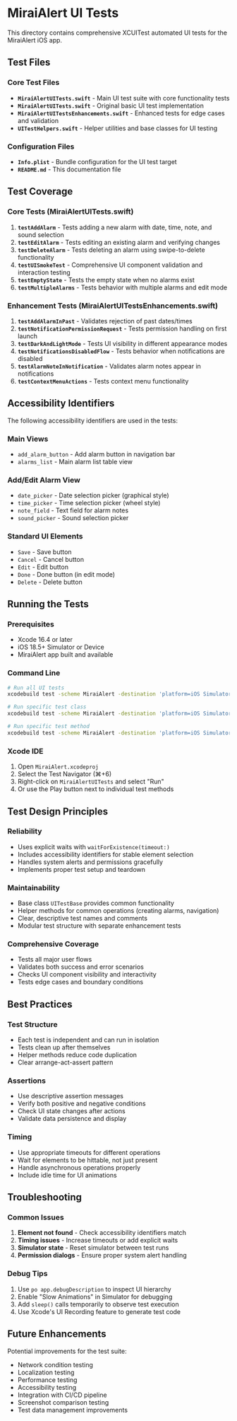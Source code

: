 # MiraiAlert UI Tests

This directory contains comprehensive XCUITest automated UI tests for the MiraiAlert iOS app.

## Test Files

### Core Test Files
- **`MiraiAlertUITests.swift`** - Main UI test suite with core functionality tests
- **`MiraiAlertUITests.swift`** - Original basic UI test implementation
- **`MiraiAlertUITestsEnhancements.swift`** - Enhanced tests for edge cases and validation
- **`UITestHelpers.swift`** - Helper utilities and base classes for UI testing

### Configuration Files
- **`Info.plist`** - Bundle configuration for the UI test target
- **`README.md`** - This documentation file

## Test Coverage

### Core Tests (MiraiAlertUITests.swift)
1. **`testAddAlarm`** - Tests adding a new alarm with date, time, note, and sound selection
2. **`testEditAlarm`** - Tests editing an existing alarm and verifying changes
3. **`testDeleteAlarm`** - Tests deleting an alarm using swipe-to-delete functionality
4. **`testUISmokeTest`** - Comprehensive UI component validation and interaction testing
5. **`testEmptyState`** - Tests the empty state when no alarms exist
6. **`testMultipleAlarms`** - Tests behavior with multiple alarms and edit mode

### Enhancement Tests (MiraiAlertUITestsEnhancements.swift)
1. **`testAddAlarmInPast`** - Validates rejection of past dates/times
2. **`testNotificationPermissionRequest`** - Tests permission handling on first launch
3. **`testDarkAndLightMode`** - Tests UI visibility in different appearance modes
4. **`testNotificationsDisabledFlow`** - Tests behavior when notifications are disabled
5. **`testAlarmNoteInNotification`** - Validates alarm notes appear in notifications
6. **`testContextMenuActions`** - Tests context menu functionality

## Accessibility Identifiers

The following accessibility identifiers are used in the tests:

### Main Views
- `add_alarm_button` - Add alarm button in navigation bar
- `alarms_list` - Main alarm list table view

### Add/Edit Alarm View
- `date_picker` - Date selection picker (graphical style)
- `time_picker` - Time selection picker (wheel style)
- `note_field` - Text field for alarm notes
- `sound_picker` - Sound selection picker

### Standard UI Elements
- `Save` - Save button
- `Cancel` - Cancel button
- `Edit` - Edit button
- `Done` - Done button (in edit mode)
- `Delete` - Delete button

## Running the Tests

### Prerequisites
- Xcode 16.4 or later
- iOS 18.5+ Simulator or Device
- MiraiAlert app built and available

### Command Line
```bash
# Run all UI tests
xcodebuild test -scheme MiraiAlert -destination 'platform=iOS Simulator,name=iPhone 16 Pro' -only-testing:MiraiAlertUITests

# Run specific test class
xcodebuild test -scheme MiraiAlert -destination 'platform=iOS Simulator,name=iPhone 16 Pro' -only-testing:MiraiAlertUITests/MiraiAlertUITests

# Run specific test method
xcodebuild test -scheme MiraiAlert -destination 'platform=iOS Simulator,name=iPhone 16 Pro' -only-testing:MiraiAlertUITests/MiraiAlertUITests/testAddAlarm
```

### Xcode IDE
1. Open `MiraiAlert.xcodeproj`
2. Select the Test Navigator (⌘+6)
3. Right-click on `MiraiAlertUITests` and select "Run"
4. Or use the Play button next to individual test methods

## Test Design Principles

### Reliability
- Uses explicit waits with `waitForExistence(timeout:)`
- Includes accessibility identifiers for stable element selection
- Handles system alerts and permissions gracefully
- Implements proper test setup and teardown

### Maintainability
- Base class `UITestBase` provides common functionality
- Helper methods for common operations (creating alarms, navigation)
- Clear, descriptive test names and comments
- Modular test structure with separate enhancement tests

### Comprehensive Coverage
- Tests all major user flows
- Validates both success and error scenarios
- Checks UI component visibility and interactivity
- Tests edge cases and boundary conditions

## Best Practices

### Test Structure
- Each test is independent and can run in isolation
- Tests clean up after themselves
- Helper methods reduce code duplication
- Clear arrange-act-assert pattern

### Assertions
- Use descriptive assertion messages
- Verify both positive and negative conditions
- Check UI state changes after actions
- Validate data persistence and display

### Timing
- Use appropriate timeouts for different operations
- Wait for elements to be hittable, not just present
- Handle asynchronous operations properly
- Include idle time for UI animations

## Troubleshooting

### Common Issues
1. **Element not found** - Check accessibility identifiers match
2. **Timing issues** - Increase timeouts or add explicit waits
3. **Simulator state** - Reset simulator between test runs
4. **Permission dialogs** - Ensure proper system alert handling

### Debug Tips
1. Use `po app.debugDescription` to inspect UI hierarchy
2. Enable "Slow Animations" in Simulator for debugging
3. Add `sleep()` calls temporarily to observe test execution
4. Use Xcode's UI Recording feature to generate test code

## Future Enhancements

Potential improvements for the test suite:
- Network condition testing
- Localization testing
- Performance testing
- Accessibility testing
- Integration with CI/CD pipeline
- Screenshot comparison testing
- Test data management improvements